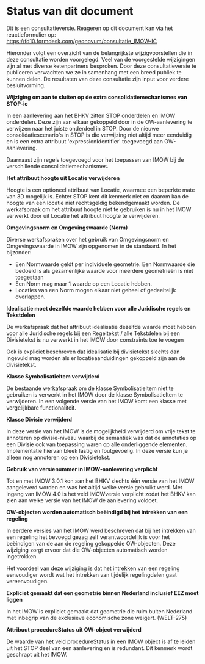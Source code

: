 # Status van dit document

Dit is een consultatieversie. Reageren op dit document kan via het reactieformulier op: <https://fd10.formdesk.com/geonovum/consultatie_IMOW-IC>

Hieronder volgt een overzicht van de belangrijkste wijzigvoorstellen die in deze
consultatie worden voorgelegd. Veel van de voorgestelde wijzigingen zijn al met
diverse ketenpartners besproken. Door deze consultatieversie te publiceren
verwachten we ze in samenhang met een breed publiek te kunnen delen. De
resultaten van deze consultatie zijn input voor verdere besluitvorming.

**Wijziging om aan te sluiten op de extra consolidatiemechanismes van STOP-ic**

In een aanlevering aan het BHKV zitten STOP onderdelen en IMOW onderdelen. Deze
zijn aan elkaar gekoppeld door in de OW-aanlevering te verwijzen naar het juiste
onderdeel in STOP. Door de nieuwe consolidatiescenario's in STOP is die verwijzing
niet altijd meer eenduidig en is een extra attribuut 'expressionIdentifier'
toegevoegd  aan OW-aanlevering.

Daarnaast zijn regels toegevoegd voor het toepassen van IMOW bij de verschillende
consolidatiemechanismes.


**Het attribuut hoogte uit Locatie verwijderen**

Hoogte is een optioneel attribuut van Locatie, waarmee een beperkte mate van 3D mogelijk is. Echter STOP kent dit kenmerk niet en daarom kan de hoogte van een locatie niet rechtsgeldig bekendgemaakt worden. De werkafspraak om het attribuut hoogte niet te gebruiken is nu in het IMOW verwerkt door uit Locatie het attribuut hoogte te verwijderen.
 
**Omgevingsnorm en Omgevingswaarde (Norm)**

Diverse werkafspraken over het gebruik van Omgevingsnorm en Omgevingswaarde in IMOW zijn opgenomen in de standaard. In het bijzonder:

- Een Normwaarde geldt per individuele geometrie. Een Normwaarde die bedoeld
  is als gezamenlijke waarde voor meerdere geometrieën is niet toegestaan
- Een Norm mag maar 1 waarde op een Locatie hebben.
- Locaties van een Norm mogen elkaar niet geheel of gedeeltelijk overlappen.

**Idealisatie moet dezelfde waarde hebben voor alle Juridische regels en Tekstdelen**

De werkafspraak dat het attribuut idealisatie dezelfde waarde moet hebben voor
alle Juridische regels bij een Regeltekst / alle Tekstdelen bij een Divisietekst
is nu verwerkt in het IMOW door constraints toe te voegen

Ook is expliciet beschreven dat idealisatie bij divisietekst slechts dan ingevuld mag 
worden als er locatieaanduidingen gekoppeld zijn aan de divisietekst.

**Klasse SymbolisatieItem verwijderd**

De bestaande werkafspraak om de klasse SymbolisatieItem niet te gebruiken is
verwerkt in het IMOW door de klasse SymbolisatieItem te verwijderen. In een
volgende versie van het IMOW komt een klasse met vergelijkbare functionaliteit.

**Klasse Divisie verwijderd**

In deze versie van het IMOW is de mogelijkheid verwijderd om vrije tekst te annoteren op
divisie-niveau waarbij de semantiek was dat de annotaties op een Divisie ook van toepassing 
waren op alle onderliggende elementen. Implementatie hiervan bleek lastig
en foutgevoelig. In deze versie kun je alleen nog annoteren op een Divisietekst.

**Gebruik van versienummer in IMOW-aanlevering verplicht**

Tot en met IMOW 3.0.1 kon aan het BHKV slechts één versie van het
IMOW aangeleverd worden en was het altijd welke versie gebruikt werd. Met ingang
van IMOW 4.0 is het veld IMOWversie verplicht zodat
het BHKV kan zien aan welke versie van het IMOW de aanlevering
voldoet.

**OW-objecten worden automatisch beëindigd bij het intrekken van een regeling**

In eerdere versies van het IMOW werd beschreven dat bij het intrekken van een
regeling het bevoegd gezag zelf verantwoordelijk is voor het beëindigen van de
aan de regeling gekoppelde OW-objecten. Deze wijziging zorgt ervoor dat die
OW-objecten automatisch worden ingetrokken.

Het voordeel van deze wijziging is dat het intrekken van een regeling
eenvoudiger wordt wat het intrekken van tijdelijk regelingdelen gaat
vereenvoudigen.

**Expliciet gemaakt dat een geometrie binnen Nederland inclusief EEZ moet liggen**

In het IMOW is expliciet gemaakt dat geometrie die ruim buiten Nederland met
inbegrip van de exclusieve economische zone weigert. (WELT-275)


**Attribuut procedureStatus uit OW-object verwijderd**

De waarde van het veld procedureStatus in een IMOW object is af te leiden uit
het STOP deel van een aanlevering en is redundant. Dit kenmerk wordt geschrapt
uit het IMOW.
